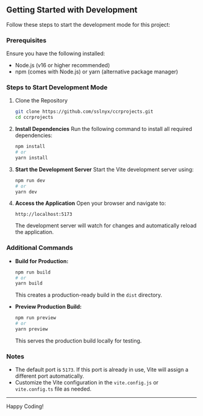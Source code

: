 ## Getting Started with Development

Follow these steps to start the development mode for this project:

### Prerequisites

Ensure you have the following installed:

- Node.js (v16 or higher recommended)
- npm (comes with Node.js) or yarn (alternative package manager)

### Steps to Start Development Mode

1. Clone the Repository

   ```bash
   git clone https://github.com/sslnyx/ccrprojects.git
   cd ccrprojects
   ```

2. **Install Dependencies**
   Run the following command to install all required dependencies:

   ```bash
   npm install
   # or
   yarn install
   ```

3. **Start the Development Server**
   Start the Vite development server using:

   ```bash
   npm run dev
   # or
   yarn dev
   ```

4. **Access the Application**
   Open your browser and navigate to:

   ```
   http://localhost:5173
   ```

   The development server will watch for changes and automatically reload the application.

### Additional Commands

- **Build for Production:**

  ```bash
  npm run build
  # or
  yarn build
  ```

  This creates a production-ready build in the `dist` directory.

- **Preview Production Build:**

  ```bash
  npm run preview
  # or
  yarn preview
  ```

  This serves the production build locally for testing.

### Notes

- The default port is `5173`. If this port is already in use, Vite will assign a different port automatically.
- Customize the Vite configuration in the `vite.config.js` or `vite.config.ts` file as needed.

---

Happy Coding!
